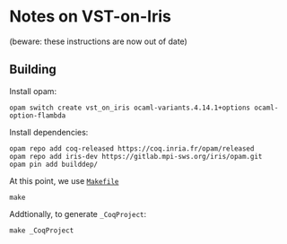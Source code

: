 # Notes on VST-on-Iris 
(beware: these instructions are now out of date)

## Building

Install opam:

```(bash)
opam switch create vst_on_iris ocaml-variants.4.14.1+options ocaml-option-flambda
```

Install dependencies:

```(bash)
opam repo add coq-released https://coq.inria.fr/opam/released
opam repo add iris-dev https://gitlab.mpi-sws.org/iris/opam.git
opam pin add builddep/
```

At this point, we use [`Makefile`](./Makefile)
```(bash)
make
```
Addtionally, to generate `_CoqProject`:

```(bash)
make _CoqProject
```

